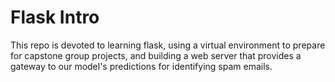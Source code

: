 # Flask Intro

This repo is devoted to learning flask, using a virtual environment to prepare for capstone group projects, and building a web server that provides a gateway to our model's predictions for identifying spam emails.